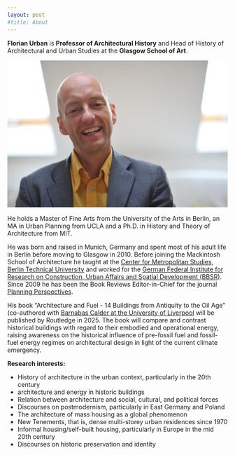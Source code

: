 ```yaml
---
layout: post
#title: About
---
```


**Florian Urban** is **Professor of Architectural History** and Head of History of Architectural and Urban Studies at the **Glasgow School of Art**. 

![Florian Urban photo](florianUrban.jpeg)

He holds a Master of Fine Arts from the University of the Arts in Berlin, an MA in Urban Planning from UCLA and a Ph.D. in History and Theory of Architecture from MIT.

He was born and raised in Munich, Germany and spent most of his adult life in Berlin before moving to Glasgow in 2010. Before joining the Mackintosh School of Architecture he taught at the [Center for Metropolitan Studies, Berlin Technical University](https://www.tu.berlin/en/cms) and worked for the [German Federal Institute for Research on Construction, Urban Affairs and Spatial Development (BBSR)](https://www.bbsr.bund.de/BBSR/EN/home/_node.html). Since 2009 he has been the Book Reviews Editor-in-Chief for the journal [Planning Perspectives](https://www.tandfonline.com/journals/rppe20).

His book “Architecture and Fuel - 14 Buildings from Antiquity to the Oil Age” (co-authored with [Barnabas Calder at the University of Liverpool](https://www.liverpool.ac.uk/architecture/staff/barnabas-calder/) will be published by Routledge in 2025. The book will compare and contrast historical buildings with regard to their embodied and operational energy, raising awareness on the historical influence of pre-fossil fuel and fossil-fuel energy regimes on architectural design in light of the current climate emergency.

**Research interests:**

- History of architecture in the urban context, particularly in the 20th century
- architecture and energy in historic buildings
- Relation between architecture and social, cultural, and political forces
- Discourses on postmodernism, particularly in East Germany and Poland
- The architecture of mass housing as a global phenomenon
- New Tenements, that is, dense multi-storey urban residences since 1970
- Informal housing/self-built housing, particularly in Europe in the mid 20th century
- Discourses on historic preservation and identity

